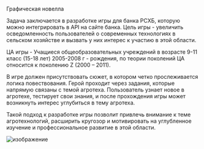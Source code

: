 Графическая новелла 

Задача заключается в разработке игры для банка РСХБ, которую можно интегрировать в API на сайте банка. Цель игры - увеличить осведомленность пользователей о современных технологиях в сельском хозяйстве и вызвать у них интерес к участию в этой области. 

ЦА игры - Учащиеся общеобразовательных учреждений в
возрасте 9-11 класс (15-18 лет) 2005-2008 г - рождения, по теории поколений ЦА относится к поколению Z (2000 – 2011). 

В игре должен присутствовать сюжет, в котором четко прослеживается логика повествования. Герой проходит через задания, которые напрямую связаны с темой агротеха. Пользователь узнает новое в агротехе, тестирует свои знания, и после прохождения игры может возникнуть интерес углубиться в тему агротеха.

Такой подход к разработке игры  позволит привлечь внимание к теме агротехнологий, расширить кругозор и мотивировать на углубленное изучение и профессиональное развитие в этой области.

![изображение](https://github.com/MariaShalaginova/earth-2073/assets/112416305/69ddd007-39b8-480f-8204-b2f1e5ac3fd4)
